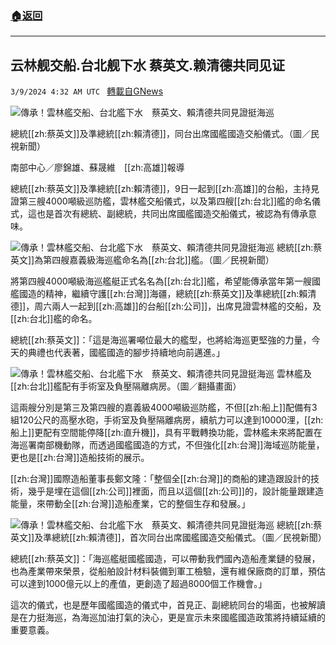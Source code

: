 ###  [:house:返回](README.md)
---


## 云林舰交船.台北舰下水 蔡英文.赖清德共同见证
`3/9/2024 4:32 AM UTC ` [轉載自GNews](https://gnews.org/articles/2379133)

![傳承！雲林艦交船、台北艦下水　蔡英文、賴清德共同見證挺海巡](https://cdn.ftvnews.com.tw/manasystem/FileData/News/39cc413e-48fb-45d9-a12d-5ff46d003e55.jpg "傳承！雲林艦交船、台北艦下水　蔡英文、賴清德共同見證挺海巡")

總統[[zh:蔡英文]]及準總統[[zh:賴清德]]，同台出席國艦國造交船儀式。（圖／民視新聞）

南部中心／廖錦雄、蘇晟維　[[zh:高雄]]報導

總統[[zh:蔡英文]]及準總統[[zh:賴清德]]，9日一起到[[zh:高雄]]的台船，主持見證第三艘4000噸級巡防艦，雲林艦交船儀式，以及第四艘[[zh:台北]]艦的命名儀式，這也是首次有總統、副總統，共同出席國艦國造交船儀式，被認為有傳承意味。

![傳承！雲林艦交船、台北艦下水　蔡英文、賴清德共同見證挺海巡](https://cdn.ftvnews.com.tw/summernotefiles/News/735df442-442f-4f52-8cf5-c1018ebc2838.jpg "傳承！雲林艦交船、台北艦下水　蔡英文、賴清德共同見證挺海巡") 總統[[zh:蔡英文]]為第四艘嘉義級海巡艦命名為[[zh:台北]]艦。（圖／民視新聞）

將第四艘4000噸級海巡艦艇正式名名為[[zh:台北]]艦，希望能傳承當年第一艘國艦國造的精神，繼續守護[[zh:台灣]]海疆，總統[[zh:蔡英文]]及準總統[[zh:賴清德]]，周六兩人一起到[[zh:高雄]]的台船[[zh:公司]]，出席見證雲林艦的交船，及[[zh:台北]]艦的命名。

總統[[zh:蔡英文]]：「這是海巡署噸位最大的艦型，也將給海巡更堅強的力量，今天的典禮也代表著，國艦國造的腳步持續地向前邁進。」

![傳承！雲林艦交船、台北艦下水　蔡英文、賴清德共同見證挺海巡](https://cdn.ftvnews.com.tw/summernotefiles/News/79d1e3db-0960-402e-90e8-da6e4aac37ba.jpg "傳承！雲林艦交船、台北艦下水　蔡英文、賴清德共同見證挺海巡") 雲林艦及[[zh:台北]]艦配有手術室及負壓隔離病房。（圖／翻攝畫面）

這兩艘分別是第三及第四艘的嘉義級4000噸級巡防艦，不但[[zh:船上]]配備有3組120公尺的高壓水砲，手術室及負壓隔離病房，續航力可以達到10000浬，[[zh:船上]]更配有空間能停降[[zh:直升機]]，具有平戰轉換功能，雲林艦未來將配置在海巡署南部機動隊，而透過國艦國造的方式，不但強化[[zh:台灣]]海域巡防能量，更也是[[zh:台灣]]造船技術的展示。

[[zh:台灣]]國際造船董事長鄭文隆：「整個全[[zh:台灣]]的商船的建造跟設計的技術，幾乎是埋在這個[[zh:公司]]裡面，而且以這個[[zh:公司]]的，設計能量跟建造能量，來帶動全[[zh:台灣]]造船產業，它的整個生存和發展。」

![傳承！雲林艦交船、台北艦下水　蔡英文、賴清德共同見證挺海巡](https://cdn.ftvnews.com.tw/summernotefiles/News/af87a365-0026-4ea8-890c-74b405bf8fd8.jpg "傳承！雲林艦交船、台北艦下水　蔡英文、賴清德共同見證挺海巡") 總統[[zh:蔡英文]]及準總統[[zh:賴清德]]，首次同台出席國艦國造交船儀式。（圖／民視新聞）

總統[[zh:蔡英文]]：「海巡艦艇國艦國造，可以帶動我們國內造船產業鏈的發展，也為產業帶來榮景，從船舶設計材料裝備到軍工檢驗，還有維保廠商的訂單，預估可以達到1000億元以上的產值，更創造了超過8000個工作機會。」

這次的儀式，也是歷年國艦國造的儀式中，首見正、副總統同台的場面，也被解讀是在力挺海巡，為海巡加油打氣的決心，更是宣示未來國艦國造政策將持續延續的重要意義。
